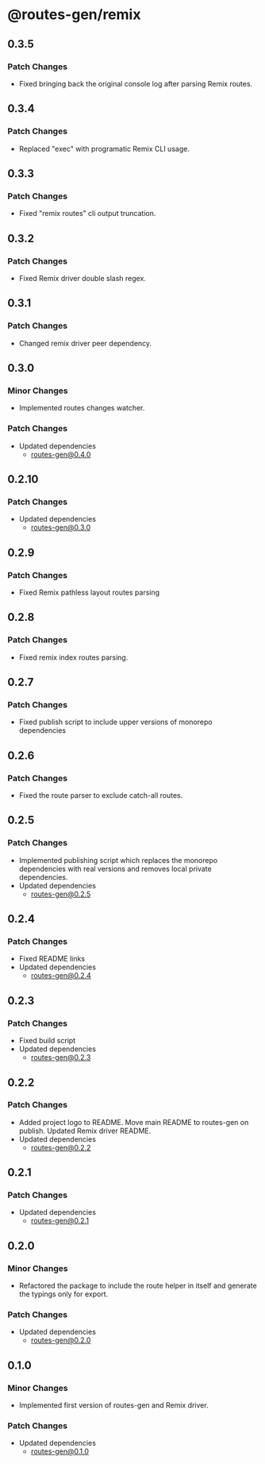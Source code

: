 # @routes-gen/remix

## 0.3.5

### Patch Changes

- Fixed bringing back the original console log after parsing Remix routes.

## 0.3.4

### Patch Changes

- Replaced "exec" with programatic Remix CLI usage.

## 0.3.3

### Patch Changes

- Fixed "remix routes" cli output truncation.

## 0.3.2

### Patch Changes

- Fixed Remix driver double slash regex.

## 0.3.1

### Patch Changes

- Changed remix driver peer dependency.

## 0.3.0

### Minor Changes

- Implemented routes changes watcher.

### Patch Changes

- Updated dependencies
  - routes-gen@0.4.0

## 0.2.10

### Patch Changes

- Updated dependencies
  - routes-gen@0.3.0

## 0.2.9

### Patch Changes

- Fixed Remix pathless layout routes parsing

## 0.2.8

### Patch Changes

- Fixed remix index routes parsing.

## 0.2.7

### Patch Changes

- Fixed publish script to include upper versions of monorepo dependencies

## 0.2.6

### Patch Changes

- Fixed the route parser to exclude catch-all routes.

## 0.2.5

### Patch Changes

- Implemented publishing script which replaces the monorepo dependencies with real versions and removes local private dependencies.
- Updated dependencies
  - routes-gen@0.2.5

## 0.2.4

### Patch Changes

- Fixed README links
- Updated dependencies
  - routes-gen@0.2.4

## 0.2.3

### Patch Changes

- Fixed build script
- Updated dependencies
  - routes-gen@0.2.3

## 0.2.2

### Patch Changes

- Added project logo to README. Move main README to routes-gen on publish. Updated Remix driver README.
- Updated dependencies
  - routes-gen@0.2.2

## 0.2.1

### Patch Changes

- Updated dependencies
  - routes-gen@0.2.1

## 0.2.0

### Minor Changes

- Refactored the package to include the route helper in itself and generate the typings only for export.

### Patch Changes

- Updated dependencies
  - routes-gen@0.2.0

## 0.1.0

### Minor Changes

- Implemented first version of routes-gen and Remix driver.

### Patch Changes

- Updated dependencies
  - routes-gen@0.1.0
